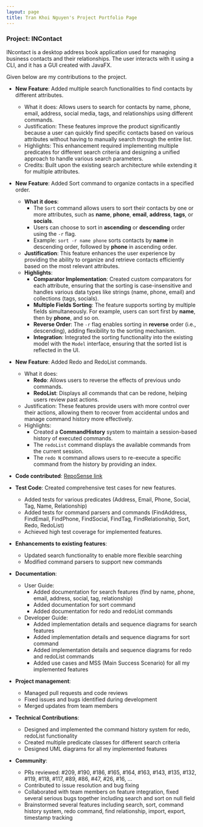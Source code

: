 ```yaml
---
layout: page
title: Tran Khoi Nguyen's Project Portfolio Page
---
```


### Project: INContact

INcontact is a desktop address book application used for managing business contacts and their relationships. The user interacts with it using a CLI, and it has a GUI created with JavaFX.

Given below are my contributions to the project.

* **New Feature**: Added multiple search functionalities to find contacts by different attributes.
  * What it does: Allows users to search for contacts by name, phone, email, address, social media, tags, and relationships using different commands.
  * Justification: These features improve the product significantly because a user can quickly find specific contacts based on various attributes without having to manually search through the entire list.
  * Highlights: This enhancement required implementing multiple predicates for different search criteria and designing a unified approach to handle various search parameters.
  * Credits: Built upon the existing search architecture while extending it for multiple attributes.

* **New Feature**: Added Sort command to organize contacts in a specified order.
  * **What it does**:
    * The `Sort` command allows users to sort their contacts by one or more attributes, such as **name**, **phone**, **email**, **address**, **tags**, or **socials**.
    * Users can choose to sort in **ascending** or **descending** order using the `-r` flag.
    * Example: `sort -r name phone` sorts contacts by **name** in descending order, followed by **phone** in ascending order.
  * **Justification**: This feature enhances the user experience by providing the ability to organize and retrieve contacts efficiently based on the most relevant attributes.
  * **Highlights**:
    * **Comparator Implementation**: Created custom comparators for each attribute, ensuring that the sorting is case-insensitive and handles various data types like strings (name, phone, email) and collections (tags, socials).
    * **Multiple Fields Sorting**: The feature supports sorting by multiple fields simultaneously. For example, users can sort first by **name**, then by **phone**, and so on.
    * **Reverse Order**: The `-r` flag enables sorting in **reverse** order (i.e., descending), adding flexibility to the sorting mechanism.
    * **Integration**: Integrated the sorting functionality into the existing model with the `Model` interface, ensuring that the sorted list is reflected in the UI.

* **New Feature**: Added Redo and RedoList commands.
  * What it does:
    * **Redo**: Allows users to reverse the effects of previous undo commands.
    * **RedoList**: Displays all commands that can be redone, helping users review past actions.
  * Justification: These features provide users with more control over their actions, allowing them to recover from accidental undos and manage command history more effectively.
  * Highlights:
    * Created a **CommandHistory** system to maintain a session-based history of executed commands.
    * The `redoList` command displays the available commands from the current session.
    * The `redo N` command allows users to re-execute a specific command from the history by providing an index.


* **Code contributed**: [RepoSense link](https://nus-cs2103-ay2425s2.github.io/tp-dashboard/?search=&sort=totalCommits%20dsc&sortWithin=totalCommits%20dsc&timeframe=commit&mergegroup=&groupSelect=groupByAuthors&breakdown=true&checkedFileTypes=docs~functional-code~test-code~other&since=2025-02-21&tabOpen=true&tabType=authorship&tabAuthor=TrKNguyen&tabRepo=AY2425S2-CS2103T-T09-1%2Ftp%5Bmaster%5D&authorshipIsMergeGroup=false&authorshipFileTypes=docs~functional-code~test-code&authorshipIsBinaryFileTypeChecked=false&authorshipIsIgnoredFilesChecked=false)

* **Test Code**: Created comprehensive test cases for new features.
  * Added tests for various predicates (Address, Email, Phone, Social, Tag, Name, Relationship)
  * Added tests for command parsers and commands (FindAddress, FindEmail, FindPhone, FindSocial, FindTag, FindRelationship, Sort, Redo, RedoList)
  * Achieved high test coverage for implemented features.

* **Enhancements to existing features**:
  * Updated search functionality to enable more flexible searching
  * Modified command parsers to support new commands

* **Documentation**:
  * User Guide:
    * Added documentation for search features (find by name, phone, email, address, social, tag, relationship)
    * Added documentation for sort command
    * Added documentation for redo and redoList commands
  * Developer Guide:
    * Added implementation details and sequence diagrams for search features
    * Added implementation details and sequence diagrams for sort command
    * Added implementation details and sequence diagrams for redo and redoList commands
    * Added use cases and MSS (Main Success Scenario) for all my implemented features

* **Project management**:
  * Managed pull requests and code reviews
  * Fixed issues and bugs identified during development
  * Merged updates from team members
  
* **Technical Contributions**:
  * Designed and implemented the command history system for redo, redoList functionality
  * Created multiple predicate classes for different search criteria
  * Designed UML diagrams for all my implemented features

* **Community**:
  * PRs reviewed: #209, #190, #186, #165, #164, #163, #143, #135, #132, #119, #118, #117, #89, #86, #47, #26, #16, ...
  * Contributed to issue resolution and bug fixing
  * Collaborated with team members on feature integration, fixed several serious bugs together including search and sort on null field
  * Brainstormed several features including search, sort, command history system, redo command, find relationship, import, export, timestamp tracking

